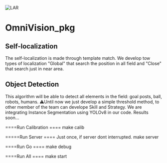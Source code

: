 ![LAR](https://github.com/MSL-LAR-MinhoTeam/2TDP/blob/main/Images/git_msl_omnivision_pkg.png)
# OmniVision_pkg

## Self-localization
The self-localization is made through template match.
We develop tow types of localization "Global" that search the position in all field and "Close" that search just in near area.

## Object Detection
This algorithm will be able to detect all elements in the field: goal posts, ball, robots, humans.
⚠️Until now we just develop a simple threshold method, to other member of the team can develope Skill and Strategy.
We are integrating Instance Segmentation using YOLOv8 in our code. Results soon...


====Run Calibration ====
make calib

=====Run Server ==== Just once, if server dont interrupted.
make server

====Run Go ====
make debug

====Run All ====
make start
